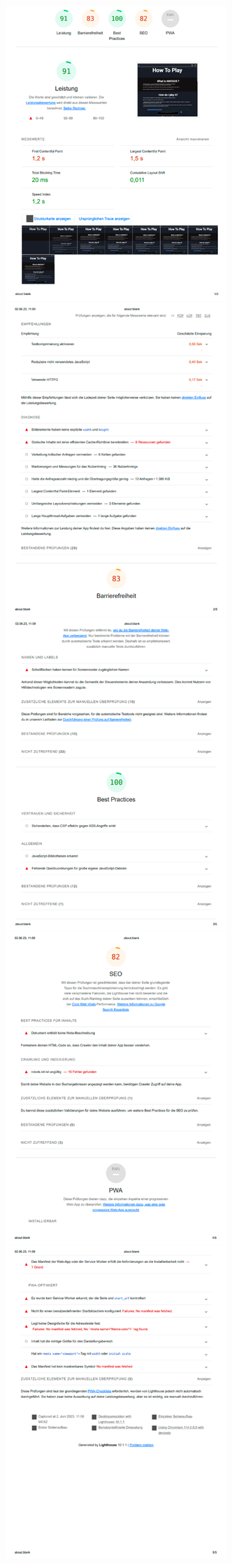 <img src="../../../../../assets/images/metrics/webapp/before/howtopage/wamHowToFull1.png" alt="HowToPage Results"></img><br>
<img src="../../../../../assets/images/metrics/webapp/before/howtopage/wamHowToFull2.png" alt="HowToPage Results"></img><br>
<img src="../../../../../assets/images/metrics/webapp/before/howtopage/wamHowToFull3.png" alt="HowToPage Results"></img><br>
<img src="../../../../../assets/images/metrics/webapp/before/howtopage/wamHowToFull4.png" alt="HowToPage Results"></img><br>
<img src="../../../../../assets/images/metrics/webapp/before/howtopage/wamHowToFull5.png" alt="HowToPage Results"></img><br>